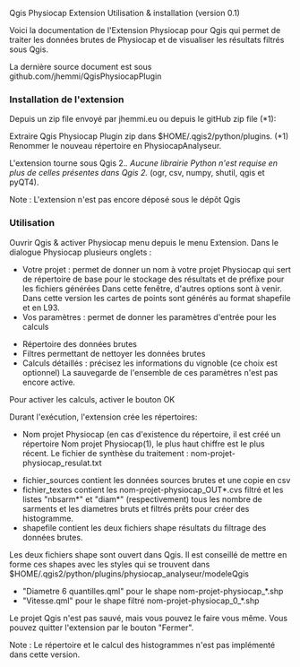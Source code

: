 Qgis Physiocap Extension Utilisation & installation (version 0.1)

Voici la documentation de l'Extension Physiocap pour Qgis qui permet de traiter les données brutes de Physiocap et de visualiser les résultats filtrés sous Qgis.

La dernière source document est sous github.com/jhemmi/QgisPhysiocapPlugin

### Installation de l'extension 

Depuis un zip file envoyé par jhemmi.eu ou depuis le gitHub zip file (*1):

Extraire Qgis Physiocap Plugin zip dans $HOME/.qgis2/python/plugins. 
(*1) Renommer le nouveau répertoire en PhysiocapAnalyseur.

L'extension tourne sous Qgis 2.*. Aucune librairie Python n'est requise en plus de celles présentes dans Qgis 2.* (ogr, csv, numpy, shutil, qgis et pyQT4). 

Note : L'extension n'est pas encore déposé sous le dépôt Qgis

### Utilisation

Ouvrir Qgis & activer Physiocap menu depuis le menu Extension. Dans le dialogue Physiocap plusieurs onglets :
* Votre projet : permet de donner un nom à votre projet Physiocap qui sert de répertoire de base pour le stockage des résultats et de préfixe pour les fichiers générées
Dans cette fenêtre, d'autres options sont à venir. Dans cette version les cartes de points sont générés au format shapefile et en L93.
* Vos paramètres : permet de donner les paramètres d'entrée pour les calculs
- Répertoire des données brutes
- Filtres permettant de nettoyer les données brutes
- Calculs détaillés :  précisez les informations du vignoble (ce choix est optionnel)
La sauvegarde de l'ensemble de ces paramètres n'est pas encore active.

Pour activer les calculs, activer le bouton OK

Durant l'exécution, l'extension crée les répertoires:
* Nom projet Physiocap (en cas d'existence du répertoire, il est créé un répertoire Nom projet Physiocap(1), le plus haut chiffre est le plus récent.
Le fichier de synthèse du traitement : nom-projet-physiocap_resulat.txt
- fichier_sources contient les données sources brutes et une copie en csv
- fichier_textes contient les nom-projet-physiocap_OUT*.cvs filtré et les listes "nbsarm*" et "diam*" (respectivement) tous les nombre de sarments et les diametres bruts et filtrés prêts pour créer des histogramme.
- shapefile contient les deux fichiers shape résultats du filtrage des données brutes.

Les deux fichiers shape sont ouvert dans Qgis. Il est conseillé de mettre en forme ces shapes avec les styles qui se trouvent dans $HOME/.qgis2/python/plugins/physiocap_analyseur/modeleQgis
* "Diametre 6 quantilles.qml" pour le shape nom-projet-physiocap_*.shp
* "Vitesse.qml" pour le shape filtré nom-projet-physiocap_0_*.shp

Le projet Qgis n'est pas sauvé, mais vous pouvez le faire vous même. Vous pouvez quitter l'extension par le bouton "Fermer".

Note : Le répertoire et le calcul des histogrammes n'est pas implémenté dans cette version.